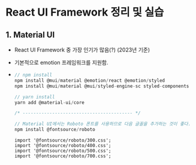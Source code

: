 # React UI Framework 정리 및 실습

## 1. Material UI
  * React UI Framework 중 가장 인기가 많음(?) (2023년 기준)
  * 기본적으로 emotion 프레임워크를 지원함.
  * ```node.js
    // npm install
    npm install @mui/material @emotion/react @emotion/styled                // 기본 Material UI 추가(emotion)
    npm install @mui/material @mui/styled-engine-sc styled-components       // styled-component 추가(2021년도부터 사용 불가)

    // yarn install
    yarn add @material-ui/core

    /* ----------------------------------------- */

    // Material UI에서는 Roboto 폰트를 사용하므로 다음 글꼴을 추가하는 것이 좋다.
    npm install @fontsource/roboto
    ```

    ```
    import '@fontsource/roboto/300.css';
    import '@fontsource/roboto/400.css';
    import '@fontsource/roboto/500.css';
    import '@fontsource/roboto/700.css';
    ```